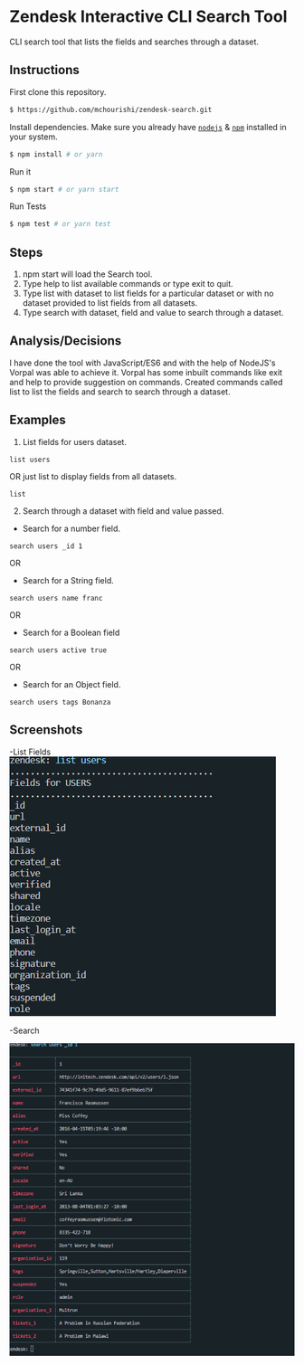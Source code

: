 # Zendesk Interactive CLI Search Tool

CLI search tool that lists the fields and searches through a dataset. 

## Instructions

First clone this repository.
```bash
$ https://github.com/mchourishi/zendesk-search.git
```

Install dependencies. Make sure you already have [`nodejs`](https://nodejs.org/en/) & [`npm`](https://www.npmjs.com/) installed in your system.
```bash
$ npm install # or yarn
```

Run it
```bash
$ npm start # or yarn start
```
Run Tests
```bash
$ npm test # or yarn test
```

## Steps

1. npm start will load the Search tool.
2. Type help to list available commands or type exit to quit.
3. Type list with dataset to list fields for a particular dataset or with no dataset provided to list fields from all datasets.
4. Type search with dataset, field and value to search through a dataset.

## Analysis/Decisions

I have done the tool with JavaScript/ES6 and with the help of NodeJS's Vorpal was able to achieve it.
Vorpal has some inbuilt commands like exit and help to provide suggestion on commands.
Created commands called list to list the fields and search to search through a dataset.


## Examples

1. List fields for users dataset.
```
list users     
```
OR just list to display fields from all datasets.
```
list
```



2. Search through a dataset with field and value passed.
- Search for a number field.
```
search users _id 1
```
OR
- Search for a String field.
```
search users name franc
```
OR
- Search for a Boolean field
```
search users active true
```
OR 
- Search for an Object field.
```
search users tags Bonanza
```
## Screenshots

-List Fields
<img src= "https://github.com/mchourishi/zendesk-search/blob/master/screenshots/list_users_fields.png">

-Search

<img src= "https://github.com/mchourishi/zendesk-search/blob/master/screenshots/search_users_by_id.png">
